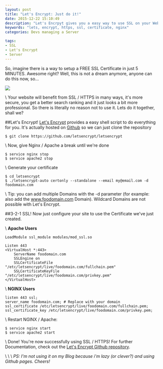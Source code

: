 ```yaml
---
layout: post
title: "Let's Encrypt: Just do it!"
date: 2015-12-22 15:10:49
description: "Let's Encrpyt gives you a easy way to use SSL on your Website for free, use it!"
keywords: "lets, encrypt, https, ssl, certificate, nginx"
categories: Devs managing a Server

tags:
- SSL
- Let's Encrypt
- Server
---
```


So, imagine there is a way to setup a FREE SSL Certificate in just 5 MINUTES. Awesome right? Well, this is not a dream anymore, anyone can do this now, so...

![](https://45.media.tumblr.com/409e7b0e659f46f3d4a190631f641e81/tumblr_npwq9fRJmt1tuall8o1_500.gif)

  \\
Your website will benefit from SSL / HTTPS in many ways, it's more secure, you get a better search ranking and it just looks a bit more professional.
So there is literally no reason not to use it.
Lets do it together, shall we?

##Let's Encrypt!
[Let's Encrypt](https://letsencrypt.org/) provides a easy shell script to do everything for you. It's actually hosted on [Github](https://github.com/letsencrypt/letsencrypt) so we can just clone the repository

    $ git clone https://github.com/letsencrypt/letsencrypt

  \\
Now, give Nginx / Apache a break until we're done
    
    $ service nginx stop
    $ service apache2 stop

  \\
Generate your certificate

    $ cd letsencrypt
    $ ./letsencrypt-auto certonly --standalone --email my@email.com -d foodomain.com

  \\
Tip: you can add multiple Domains with the -d parameter (for example: also add the www.foodomain.com Domain). Wildcard Domains are not possible with Let's Encrypt.

##3-2-1 SSL!
Now just configure your site to use the Certificate we've just created.
  
  \\
**Apache Users**
    
    LoadModule ssl_module modules/mod_ssl.so

    Listen 443
    <VirtualHost *:443>
        ServerName foodomain.com
        SSLEngine on
        SSLCertificateFile "/etc/letsencrypt/live/foodomain.com/fullchain.pem"
        SSLCertificateKeyFile "/etc/letsencrypt/live/foodomain.com/privkey.pem"
    </VirtualHost>

  \\
**NGINX Users**

    listen 443 ssl;  
    server_name foodomain.com; # Replace with your domain  
    ssl_certificate /etc/letsencrypt/live/foodomain.com/fullchain.pem;  
    ssl_certificate_key /etc/letsencrypt/live/foodomain.com/privkey.pem;  

  
  \\
Restart NGINX / Apache:

    $ service nginx start
    $ service apache2 start

  \\
Done! You're now successfully using SSL / HTTPS! For further Documentation, check out the [Let's Encrypt Github repository](https://github.com/letsencrypt/letsencrypt).

  \\
  \\
  \\
*PS: I'm not using it on my Blog because i'm lazy (or clever?) and using Github pages. Cheers!*